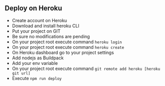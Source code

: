 ## Deploy on Heroku

- Create account on Heroku
- Download and install heroku CLI
- Put your project on GIT
- Be sure no modifications are pending
- On your project root execute command `heroku login`
- On your project root execute command `heroku create`
- On Heroku dashboard go to your project settings
- Add nodejs as Buildpack
- Add your env variable
- On your project root execute command `git remote add heroku [heroku git url]`
- Execute `npm run deploy`
